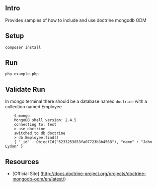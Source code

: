 ## Intro

Provides samples of how to include and use doctrine mongodb ODM

## Setup

    composer install

## Run

    php example.php

## Validate Run

In mongo terminal there should be a database named `doctrine` with a collection named Employee
```
	$ mongo
	MongoDB shell version: 2.4.5
	connecting to: test
	> use doctrine
	switched to db doctrine
	> db.Employee.find()
	{ "_id" : ObjectId("5233253853fa07723b8b4568"), "name" : "John Lydon" }
```

## Resources
* [Official Site] (http://docs.doctrine-project.org/projects/doctrine-mongodb-odm/en/latest/)